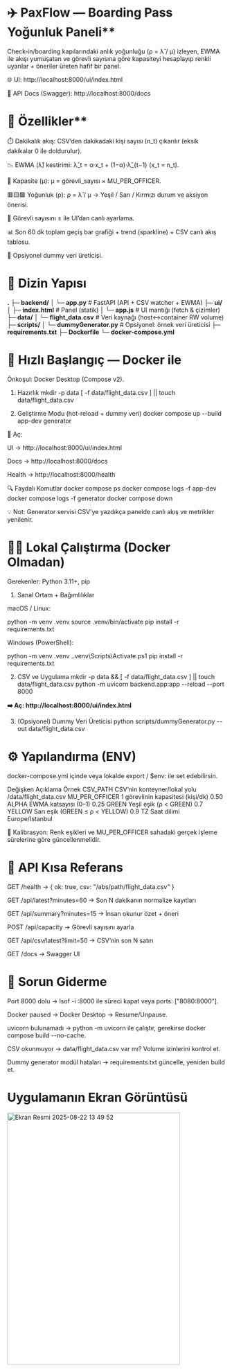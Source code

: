# ✈️ PaxFlow — Boarding Pass Yoğunluk Paneli**

Check‐in/boarding kapılarındaki anlık yoğunluğu (ρ = λ̂ / μ) izleyen, EWMA ile akışı yumuşatan ve görevli sayısına göre kapasiteyi hesaplayıp renkli uyarılar + öneriler üreten hafif bir panel.

🌐 UI: http://localhost:8000/ui/index.html

📑 API Docs (Swagger): http://localhost:8000/docs

# 🚀 Özellikler**

⏱️ Dakikalık akış: CSV’den dakikadaki kişi sayısı (n_t) çıkarılır (eksik dakikalar 0 ile doldurulur).

📉 EWMA (λ̂) kestirimi: λ̂_t = α·x_t + (1−α)·λ̂_{t−1} (x_t = n_t).

🧮 Kapasite (μ): μ = görevli_sayısı × MU_PER_OFFICER.

🟥🟨🟩 Yoğunluk (ρ): ρ = λ̂ / μ → Yeşil / Sarı / Kırmızı durum ve aksiyon önerisi.

👮 Görevli sayısını ± ile UI’dan canlı ayarlama.

📊 Son 60 dk toplam geçiş bar grafiği + trend (sparkline) + CSV canlı akış tablosu.

🧪 Opsiyonel dummy veri üreticisi.

# 📂 Dizin Yapısı
**.**
**├─ backend/**
**│  └─ app.py**             # FastAPI (API + CSV watcher + EWMA)
**├─ ui/**
**│  ├─ index.html**         # Panel (statik)
**│  └─ app.js**            # UI mantığı (fetch & çizimler)
**├─ data/**
**│  └─ flight_data.csv**    # Veri kaynağı (host↔container RW volume)
**├─ scripts/**
**│  └─ dummyGenerator.py**   # Opsiyonel: örnek veri üreticisi
**├─ requirements.txt**
**├─ Dockerfile**
**└─ docker-compose.yml**

# 🐳 Hızlı Başlangıç — Docker ile

Önkoşul: Docker Desktop (Compose v2).

1) Hazırlık
mkdir -p data
[ -f data/flight_data.csv ] || touch data/flight_data.csv

2) Geliştirme Modu (hot-reload + dummy veri)
docker compose up --build app-dev generator


📌 Aç:

UI → http://localhost:8000/ui/index.html

Docs → http://localhost:8000/docs

Health → http://localhost:8000/health

🔍 Faydalı Komutlar
docker compose ps
docker compose logs -f app-dev
docker compose logs -f generator
docker compose down


💡 Not: Generator servisi CSV’ye yazdıkça panelde canlı akış ve metrikler yenilenir.

# 🧑‍💻 Lokal Çalıştırma (Docker Olmadan)

Gerekenler: Python 3.11+, pip

1) Sanal Ortam + Bağımlılıklar

macOS / Linux:

python -m venv .venv
source .venv/bin/activate
pip install -r requirements.txt


Windows (PowerShell):

python -m venv .venv
.\.venv\Scripts\Activate.ps1
pip install -r requirements.txt

2) CSV ve Uygulama
mkdir -p data && [ -f data/flight_data.csv ] || touch data/flight_data.csv
python -m uvicorn backend.app:app --reload --port 8000


**➡️ Aç: http://localhost:8000/ui/index.html**

3) (Opsiyonel) Dummy Veri Üreticisi
python scripts/dummyGenerator.py --out data/flight_data.csv

# ⚙️ Yapılandırma (ENV)

docker-compose.yml içinde veya lokalde export / $env: ile set edebilirsin.

Değişken	Açıklama	Örnek
CSV_PATH	CSV’nin konteyner/lokal yolu	/data/flight_data.csv
MU_PER_OFFICER	1 görevlinin kapasitesi (kişi/dk)	0.50
ALPHA	EWMA katsayısı (0–1)	0.25
GREEN	Yeşil eşik (ρ < GREEN)	0.7
YELLOW	Sarı eşik (GREEN ≤ ρ < YELLOW)	0.9
TZ	Saat dilimi	Europe/Istanbul

🔧 Kalibrasyon: Renk eşikleri ve MU_PER_OFFICER sahadaki gerçek işleme sürelerine göre güncellenmelidir.

# 🔌 API Kısa Referans

GET /health → { ok: true, csv: "/abs/path/flight_data.csv" }

GET /api/latest?minutes=60 → Son N dakikanın normalize kayıtları

GET /api/summary?minutes=15 → İnsan okunur özet + öneri

POST /api/capacity → Görevli sayısını ayarla

GET /api/csv/latest?limit=50 → CSV’nin son N satırı

GET /docs → Swagger UI

# 🧰 Sorun Giderme

Port 8000 dolu → lsof -i :8000 ile süreci kapat veya ports: ["8080:8000"].

Docker paused → Docker Desktop → Resume/Unpause.

uvicorn bulunamadı → python -m uvicorn ile çalıştır, gerekirse docker compose build --no-cache.

CSV okunmuyor → data/flight_data.csv var mı? Volume izinlerini kontrol et.

Dummy generator modül hataları → requirements.txt güncelle, yeniden build et.

# Uygulamanın Ekran Görüntüsü


<img width="399" height="582" alt="Ekran Resmi 2025-08-22 13 49 52" src="https://github.com/user-attachments/assets/8f513f66-ad6b-4fa2-82f9-d4acaad470d0" />
